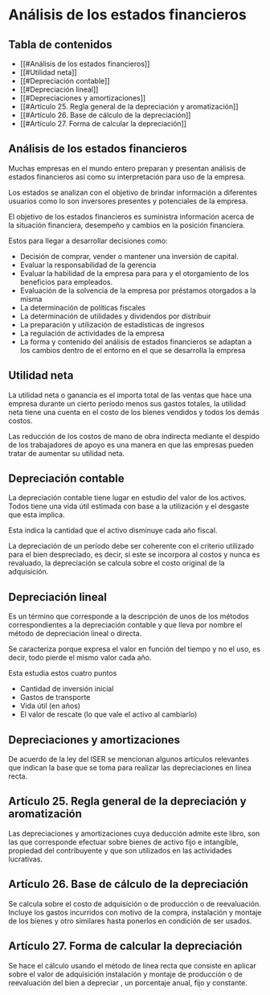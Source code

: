 # Análisis de los estados financieros
## Tabla de contenidos
- [[#Análisis de los estados financieros]]
- [[#Utilidad neta]]
- [[#Depreciación contable]]
- [[#Depreciación lineal]]
- [[#Depreciaciones y amortizaciones]]
- [[#Artículo 25. Regla general de la depreciación y aromatización]]
- [[#Artículo 26. Base de cálculo de la depreciación]]
- [[#Artículo 27. Forma de calcular la depreciación]]

> <div style="page-break-after: always;"></div>

## Análisis de los estados financieros
Muchas empresas en el mundo entero preparan y presentan análisis de estados financieros así como su interpretación para uso de la empresa.

Los estados se analizan con el objetivo de brindar información a diferentes usuarios como lo son inversores presentes y potenciales de la empresa.

El objetivo de los estados financieros es suministra información acerca de la situación financiera, desempeño y cambios en la posición financiera.

Estos para llegar a desarrollar decisiones como:
- Decisión de comprar, vender o mantener una inversión de capital.
- Evaluar la responsabilidad de la gerencia
- Evaluar la habilidad de la empresa para para y el otorgamiento de los beneficios para empleados.
- Evaluación de la solvencia de la empresa por préstamos otorgados a la misma
- La determinación de políticas fiscales
- La determinación de utilidades y dividendos por distribuir
- La preparación y utilización de estadísticas de ingresos
- La regulación de actividades de la empresa
- La forma y contenido del análisis de estados financieros se adaptan a los cambios dentro de el entorno en el que se desarrolla la empresa
## Utilidad neta
La utilidad neta o ganancia es el importa total de las ventas que hace una empresa durante un cierto período menos sus gastos totales, la utilidad neta tiene una cuenta en el costo de los bienes vendidos y todos los demás costos.

Las reducción de los costos de mano de obra indirecta mediante el despido de los trabajadores de apoyo es una manera en que las empresas pueden tratar de aumentar su utilidad neta.

## Depreciación contable
La depreciación contable tiene lugar en estudio del valor de los activos. Todos tiene una vida útil estimada con base a la utilización y el desgaste que esta implica.

Esta indica la cantidad que el activo disminuye cada año fiscal.

La depreciación de un período debe ser coherente con el criterio utilizado para el bien despreciado, es decir, si este se incorpora al costos y nunca es revaluado, la depreciación se calcula sobre el costo original de la adquisición.

## Depreciación lineal
Es un término que corresponde a la descripción de unos de los métodos correspondientes a la depreciación contable y que lleva por nombre el método de depreciación lineal o directa.

Se caracteriza porque expresa el valor en función del tiempo y no el uso, es decir, todo pierde el mismo valor cada año.

Esta estudia estos cuatro puntos
- Cantidad de inversión inicial
- Gastos de transporte
- Vida útil (en años)
- El valor de rescate (lo que vale el activo al cambiarlo)

## Depreciaciones y amortizaciones
De acuerdo de la ley del ISER se mencionan algunos artículos relevantes que indican la base que se toma para realizar las depreciaciones en línea recta.

## Artículo 25. Regla general de la depreciación y aromatización
Las depreciaciones y amortizaciones cuya deducción admite este libro, son las que corresponde efectuar sobre bienes de activo fijo e intangible, propiedad del contribuyente y que son utilizados en las actividades lucrativas.

## Artículo 26. Base de cálculo de la depreciación
Se calcula sobre el costo de adquisición o de producción o de reevaluación. Incluye los gastos incurridos con motivo de la compra, instalación y montaje de los bienes y otro similares hasta ponerlos en condición de ser usados.

## Artículo 27. Forma de calcular la depreciación
Se hace el cálculo usando el método de línea recta que consiste en aplicar sobre el valor de adquisición instalación y montaje de producción o de reevaluación del bien a depreciar , un porcentaje anual, fijo y constante.